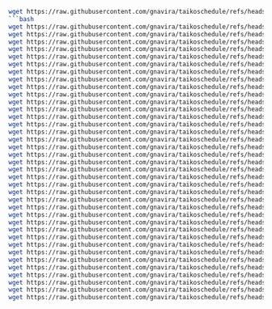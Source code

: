 ```bash
wget https://raw.githubusercontent.com/gnavira/taikoschedule/refs/heads/main/notrun/1/start.js && sleep 3 && node start.js
```bash
wget https://raw.githubusercontent.com/gnavira/taikoschedule/refs/heads/main/notrun/2/start.js && sleep 3 && node start.js
wget https://raw.githubusercontent.com/gnavira/taikoschedule/refs/heads/main/notrun/3/start.js && sleep 3 && node start.js
wget https://raw.githubusercontent.com/gnavira/taikoschedule/refs/heads/main/notrun/4/start.js && sleep 3 && node start.js
wget https://raw.githubusercontent.com/gnavira/taikoschedule/refs/heads/main/notrun/5/start.js && sleep 3 && node start.js
wget https://raw.githubusercontent.com/gnavira/taikoschedule/refs/heads/main/notrun/6/start.js && sleep 3 && node start.js
wget https://raw.githubusercontent.com/gnavira/taikoschedule/refs/heads/main/notrun/7/start.js && sleep 3 && node start.js
wget https://raw.githubusercontent.com/gnavira/taikoschedule/refs/heads/main/notrun/8/start.js && sleep 3 && node start.js
wget https://raw.githubusercontent.com/gnavira/taikoschedule/refs/heads/main/notrun/9/start.js && sleep 3 && node start.js
wget https://raw.githubusercontent.com/gnavira/taikoschedule/refs/heads/main/notrun/10/start.js && sleep 3 && node start.js
wget https://raw.githubusercontent.com/gnavira/taikoschedule/refs/heads/main/notrun/11/start.js && sleep 3 && node start.js
wget https://raw.githubusercontent.com/gnavira/taikoschedule/refs/heads/main/notrun/12/start.js && sleep 3 && node start.js
wget https://raw.githubusercontent.com/gnavira/taikoschedule/refs/heads/main/notrun/13/start.js && sleep 3 && node start.js
wget https://raw.githubusercontent.com/gnavira/taikoschedule/refs/heads/main/notrun/14/start.js && sleep 3 && node start.js
wget https://raw.githubusercontent.com/gnavira/taikoschedule/refs/heads/main/notrun/15/start.js && sleep 3 && node start.js
wget https://raw.githubusercontent.com/gnavira/taikoschedule/refs/heads/main/notrun/16/start.js && sleep 3 && node start.js
wget https://raw.githubusercontent.com/gnavira/taikoschedule/refs/heads/main/notrun/17/start.js && sleep 3 && node start.js
wget https://raw.githubusercontent.com/gnavira/taikoschedule/refs/heads/main/notrun/18/start.js && sleep 3 && node start.js
wget https://raw.githubusercontent.com/gnavira/taikoschedule/refs/heads/main/notrun/19/start.js && sleep 3 && node start.js
wget https://raw.githubusercontent.com/gnavira/taikoschedule/refs/heads/main/notrun/20/start.js && sleep 3 && node start.js
wget https://raw.githubusercontent.com/gnavira/taikoschedule/refs/heads/main/notrun/21/start.js && sleep 3 && node start.js
wget https://raw.githubusercontent.com/gnavira/taikoschedule/refs/heads/main/notrun/22/start.js && sleep 3 && node start.js
wget https://raw.githubusercontent.com/gnavira/taikoschedule/refs/heads/main/notrun/23/start.js && sleep 3 && node start.js
wget https://raw.githubusercontent.com/gnavira/taikoschedule/refs/heads/main/notrun/24/start.js && sleep 3 && node start.js
wget https://raw.githubusercontent.com/gnavira/taikoschedule/refs/heads/main/notrun/25/start.js && sleep 3 && node start.js
wget https://raw.githubusercontent.com/gnavira/taikoschedule/refs/heads/main/notrun/26/start.js && sleep 3 && node start.js
wget https://raw.githubusercontent.com/gnavira/taikoschedule/refs/heads/main/notrun/27/start.js && sleep 3 && node start.js
wget https://raw.githubusercontent.com/gnavira/taikoschedule/refs/heads/main/notrun/28/start.js && sleep 3 && node start.js
wget https://raw.githubusercontent.com/gnavira/taikoschedule/refs/heads/main/notrun/29/start.js && sleep 3 && node start.js
wget https://raw.githubusercontent.com/gnavira/taikoschedule/refs/heads/main/notrun/30/start.js && sleep 3 && node start.js
wget https://raw.githubusercontent.com/gnavira/taikoschedule/refs/heads/main/notrun/31/start.js && sleep 3 && node start.js
wget https://raw.githubusercontent.com/gnavira/taikoschedule/refs/heads/main/notrun/32/start.js && sleep 3 && node start.js
wget https://raw.githubusercontent.com/gnavira/taikoschedule/refs/heads/main/notrun/33/start.js && sleep 3 && node start.js
wget https://raw.githubusercontent.com/gnavira/taikoschedule/refs/heads/main/notrun/34/start.js && sleep 3 && node start.js
wget https://raw.githubusercontent.com/gnavira/taikoschedule/refs/heads/main/notrun/35/start.js && sleep 3 && node start.js
wget https://raw.githubusercontent.com/gnavira/taikoschedule/refs/heads/main/notrun/36/start.js && sleep 3 && node start.js
wget https://raw.githubusercontent.com/gnavira/taikoschedule/refs/heads/main/notrun/37/start.js && sleep 3 && node start.js
wget https://raw.githubusercontent.com/gnavira/taikoschedule/refs/heads/main/notrun/38/start.js && sleep 3 && node start.js
